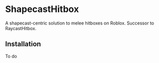 # ShapecastHitbox
A shapecast-centric solution to melee hitboxes on Roblox. Successor to RaycastHitbox.

## Installation
To do